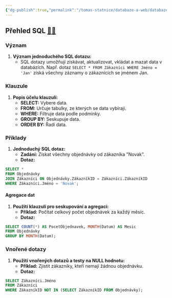 ```yaml
---
{"dg-publish":true,"permalink":"/tomas-statnice/databaze-a-web/databaze/poznamky/sql/","tags":["databaze","databaze_a_web","tomas"],"noteIcon":""}
---
```


## Přehled SQL [🔗](https://www.sql-practice.com/)[🔗](https://sqlzoo.net/wiki/SELECT_basics)

### Význam
1. **Význam jednoduchého SQL dotazu:**
   - SQL dotazy umožňují získávat, aktualizovat, vkládat a mazat data v databázích. Např. dotaz `SELECT * FROM Zákazníci WHERE Jméno = 'Jan'` získá všechny záznamy o zákaznících se jménem Jan.

### Klauzule
1. **Popis účelu klauzulí:**
   - **SELECT:** Vybere data.
   - **FROM:** Určuje tabulky, ze kterých se data vybírají.
   - **WHERE:** Filtruje data podle podmínky.
   - **GROUP BY:** Seskupuje data.
   - **ORDER BY:** Řadí data.

### Příklady
1. **Jednoduchý SQL dotaz:**
   - **Zadání:** Získat všechny objednávky od zákazníka "Novak".
   - **Dotaz:** 
```sql
SELECT * 
FROM Objednávky 
JOIN Zákazníci ON Objednávky.ZákazníkID = Zákazníci.ZákazníkID 
WHERE Zákazníci.Jméno = 'Novak';
```

#### Agregace dat
1. **Použití klauzulí pro seskupování a agregaci:**
   - **Příklad:** Počítat celkový počet objednávek za každý měsíc.
   - **Dotaz:**
```sql
SELECT COUNT(*) AS PocetObjednavek, MONTH(Datum) AS Mesic
FROM Objednávky
GROUP BY MONTH(Datum);
```

### Vnořené dotazy
1. **Použití vnořených dotazů a testy na NULL hodnotu:**
   - **Příklad:** Zjistit zákazníky, kteří nemají žádnou objednávku.
   - **Dotaz:**
```sql
SELECT Zákazníci.Jméno
FROM Zákazníci
WHERE ZákazníkID NOT IN (SELECT ZákazníkID FROM Objednávky);
```
